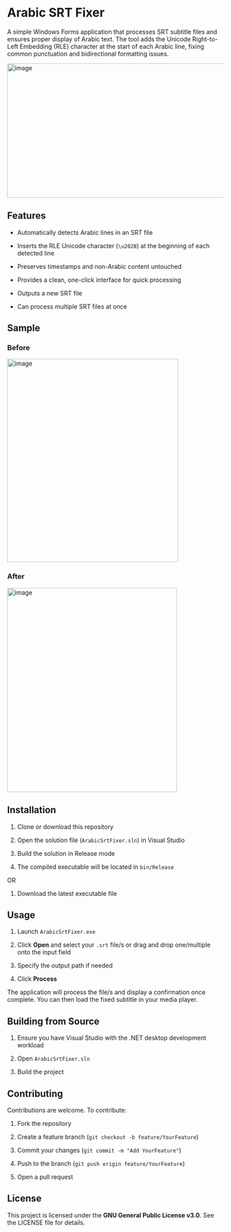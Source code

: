 # **Arabic SRT Fixer**

A simple Windows Forms application that processes SRT subtitle files and ensures proper display of Arabic text. The tool adds the Unicode Right-to-Left Embedding (RLE) character at the start of each Arabic line, fixing common punctuation and bidirectional formatting issues.

<img width="702" height="312" alt="image" src="https://github.com/user-attachments/assets/0735371a-15ae-4fa5-b8f8-815f975a3bf3" />

## Features

- Automatically detects Arabic lines in an SRT file

- Inserts the RLE Unicode character (`\u202B`) at the beginning of each detected line

- Preserves timestamps and non-Arabic content untouched

- Provides a clean, one-click interface for quick processing

- Outputs a new SRT file

- Can process multiple SRT files at once

## Sample

### Before
<img width="398" height="472" alt="image" src="https://github.com/user-attachments/assets/c1a95ab0-c0a3-4cda-981f-5b490b9e2e85" />

### After
<img width="395" height="474" alt="image" src="https://github.com/user-attachments/assets/a8166082-d677-4e3e-b747-34446b673fbb" />

## Installation

1. Clone or download this repository

2. Open the solution file (`ArabicSrtFixer.sln`) in Visual Studio

3. Build the solution in Release mode

4. The compiled executable will be located in `bin/Release`

OR

1. Download the latest executable file

## Usage

1. Launch `ArabicSrtFixer.exe`

2. Click **Open** and select your `.srt` file/s or drag and drop one/multiple onto the input field

3. Specify the output path if needed

4. Click **Process**

The application will process the file/s and display a confirmation once complete. You can then load the fixed subtitle in your media player.

## Building from Source

1. Ensure you have Visual Studio with the .NET desktop development workload

2. Open `ArabicSrtFixer.sln`

3. Build the project

## Contributing

Contributions are welcome. To contribute:

1. Fork the repository

2. Create a feature branch (`git checkout -b feature/YourFeature`)

3. Commit your changes (`git commit -m "Add YourFeature"`)

4. Push to the branch (`git push origin feature/YourFeature`)

5. Open a pull request

## License

This project is licensed under the **GNU General Public License v3.0**. See the LICENSE file for details.
